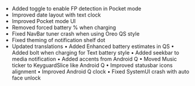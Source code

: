 * Added toggle to enable FP detection in Pocket mode
* Improved date layout with text clock
* Improved Pocket mode UI
* Removed forced battery % when charging
* Fixed NavBar tuner crash when using Oreo QS style
* Fixed theming of notification shelf dot
* Updated translations
• Added Enhanced battery estimates in QS
• Added bolt when charging for Text battery style
• Added seekbar to media notification
• Added accents from Android Q
• Moved Music ticker to KeyguardSlice like Android Q
• Improved statusbar icons alignment
• Improved Android Q clock
• Fixed SystemUI crash with auto face unlock
